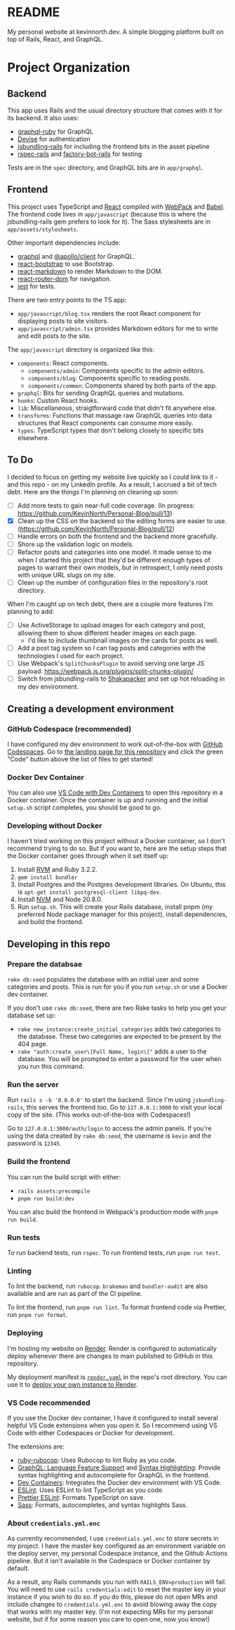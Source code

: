 # README

My personal website at kevinnorth.dev. A simple blogging platform built on top of Rails, React, and GraphQL.

# Project Organization

## Backend

This app uses Rails and the usual directory structure that comes with it for its backend. It also uses:

 - [graphql-ruby](https://github.com/rmosolgo/graphql-ruby) for GraphQL
 - [Devise](https://github.com/heartcombo/devise) for authentication
 - [jsbundling-rails](https://github.com/rails/jsbundling-rails) for including the frontend bits in the asset pipeline
 - [rspec-rails](https://github.com/rspec/rspec-rails) and [factory-bot-rails](https://github.com/thoughtbot/factory_bot_rails) for testing

Tests are in the `spec` directory, and GraphQL bits are in `app/graphql`.

## Frontend

This project uses TypeScript and [React](https://react.dev/) compiled with [WebPack](https://webpack.js.org/) and [Babel](https://babeljs.io/). The frontend code lives in `app/javascript` (because this is where the jsbundling-rails gem prefers to look for it). The Sass stylesheets are in `app/assets/stylesheets`.

Other important dependencies include:

 - [graphql](https://github.com/graphql/graphql-js) and [@apollo/client](https://www.apollographql.com/docs/react/) for GraphQL.
 - [react-bootstrap](https://react-bootstrap.netlify.app/) to use Bootstrap.
 - [react-markdown](https://github.com/remarkjs/react-markdown) to render Markdown to the DOM.
 - [react-router-dom](https://reactrouter.com/en/main) for navigation.
 - [jest](https://jestjs.io/) for tests.

There are two entry points to the TS app:

 - `app/javascript/blog.tsx` renders the root React component for displaying posts to site visitors.
 - `app/javascript/admin.tsx` provides Markdown editors for me to write and edit posts to the site.

The `app/javascript` directory is organized like this:

 - `components`: React components.
   - `components/admin`: Components specific to the admin editors.
   - `components/blog`: Components specific to reading posts.
   - `components/common`: Components shared by both parts of the app.
 - `graphql`: Bits for sending GraphQL queries and mutations.
 - `hooks`: Custom React hooks.
 - `lib`: Miscellaneous, straigtforward code that didn't fit anywhere else.
 - `transforms`: Functions that massage raw GraphQL queries into data structures that React components can consume more easily.
 - `types`: TypeScript types that don't belong closely to specific bits elsewhere.

## To Do

I decided to focus on getting my website live quickly so I could link to it - and this repo - on my LinkedIn profile. As a result, I accrued a bit of tech debt. Here are the things I'm planning on cleaning up soon:

 - [ ] Add more tests to gain near-full code coverage. (In progress: https://github.com/KevinNorth/Personal-Blog/pull/13)
 - [X] Clean up the CSS on the backend so the editing forms are easier to use. (https://github.com/KevinNorth/Personal-Blog/pull/12)
 - [ ] Handle errors on both the frontend and the backend more gracefully.
 - [ ] Shore up the validation logic on models.
 - [ ] Refactor posts and categories into one model. It made sense to me when I started this project that they'd be different enough types of pages to warrant their own models, but in retrospect, I only need posts with unique URL slugs on my site.
 - [ ] Clean up the number of configuration files in the repository's root directory.

When I'm caught up on tech debt, there are a couple more features I'm planning to add:
 
 - [ ] Use ActiveStorage to upload images for each category and post, allowing them to show different header images on each page.
   - I'd like to include thumbnail images on the cards for posts as well.
 - [ ] Add a post tag system so I can tag posts and categories with the technologies I used for each project.
 - [ ] Use Webpack's `SplitChunksPlugin` to avoid serving one large JS payload. https://webpack.js.org/plugins/split-chunks-plugin/
 - [ ] Switch from jsbundling-rails to [Shakapacker](https://github.com/shakacode/shakapacker) and set up hot reloading in my dev environment.

## Creating a development environment

### GitHub Codespace (recommended)

I have configured my dev environment to work out-of-the-box with [GitHub Codespaces](https://docs.github.com/en/codespaces/overview). Go to [the landing page for this repository](https://github.com/KevinNorth/Personal-Blog) and click the green "Code" button above the list of files to get started!

### Docker Dev Container

You can also use [VS Code with Dev Containers](https://code.visualstudio.com/docs/devcontainers/containers) to open this repository in a Docker container. Once the container is up and running and the initial `setup.sh` script completes, you should be good to go.

### Developing without Docker

I haven't tried working on this project without a Docker container, so I don't recommend trying to do so. But if you want to, here are the setup steps that the Docker container goes through when it set itself up:

 1. Install [RVM](https://rvm.io/) and Ruby 3.2.2.
 2. `gem install bundler`
 3. Install Postgres and the Postgres development libraries. On Ubuntu, this is `apt-get install postgresql-client libpq-dev`.
 4. Install [NVM](https://github.com/nvm-sh/nvm) and Node 20.8.0.
 5. Run `setup.sh`. This will create your Rails database, install pnpm (my preferred Node package manager for this project), install dependencies, and build the frontend.

## Developing in this repo

### Prepare the databsae

`rake db:seed` populates the database with an initial user and some categories and posts. This is run for you if you run `setup.sh` or use a Docker dev container.

If you don't use `rake db:seed`, there are two Rake tasks to help you get your database set up:

 - `rake new_instance:create_initial_categories` adds two categories to the database. These two categories are expected to be present by the 404 page.
 - `rake "auth:create_user\[Full Name, login\]"` adds a user to the database. You will be prompted to enter a password for the user when you run this command.

### Run the server

Run `rails s -b '0.0.0.0'` to start the backend. Since I'm using `jsbundling-rails`, this serves the frontend too. Go to `127.0.0.1:3000` to visit your local copy of the site. (This works out-of-the-box with Codespaces!)

Go to `127.0.0.1:3000/auth/login` to access the admin panels. If you're using the data created by `rake db:seed`, the username is `kevin` and the password is `12345`.

### Build the frontend

You can run the build script with either:

 - `rails assets:precompile`
 - `pnpm run build:dev`

You can also build the frontend in Webpack's production mode with `pnpm run build`.

### Run tests

To run backend tests, run `rspec`. To run frontend tests, run `pnpm run test`.

### Linting

To lint the backend, run `rubocop`. `brakeman` and `bundler-audit` are also available and are run as part of the CI pipeline.

To lint the frontend, run `pnpm run lint`. To format frontend code via Prettier, run `pnpm run format`.

### Deploying

I'm hosting my website on [Render](https://render.com/). Render is configured to automatically deploy whenever there are changes to main published to GitHub in this repository.

My deployment manifest is [`render.yaml`](https://github.com/KevinNorth/Personal-Blog/blob/main/render.yaml) in the repo's root directory. You can use it to [deploy your own instance to Render](https://render.com/docs/deploy-rails).

### VS Code recommended

If you use the Docker dev container, I have it configured to install several helpful VS Code extensions when you open it. So I recommend using VS Code with either Codespaces or Docker for development.

The extensions are:

 - [ruby-rubocop](https://marketplace.visualstudio.com/items?itemName=misogi.ruby-rubocop): Uses Rubocop to lint Ruby as you code.
 - [GraphQL: Language Feature Support](https://marketplace.visualstudio.com/items?itemName=GraphQL.vscode-graphql) and [Syntax Highlighting](https://marketplace.visualstudio.com/items?itemName=GraphQL.vscode-graphql-syntax): Provide syntax highlighting and autocomplete for GraphQL in the frontend.
 - [Dev Containers](https://marketplace.visualstudio.com/items?itemName=ms-vscode-remote.remote-containers): Integrates the Docker dev environment with VS Code.
 - [ESLint](https://marketplace.visualstudio.com/items?itemName=dbaeumer.vscode-eslint): Uses ESLint to lint TypeScript as you code.
 - [Prettier ESLint](https://marketplace.visualstudio.com/items?itemName=rvest.vs-code-prettier-eslint): Formats TypeScript on save.
 - [Sass](https://marketplace.visualstudio.com/items?itemName=Syler.sass-indented): Formats, autocompletes, and syntax highlights Sass.

### About `credentials.yml.enc`

As currently recommended, I use `credentials.yml.enc` to store secrets in my project. I have the master key configured as an environment variable on the deploy server, my personal Codespace instance, and the Github Actions pipeline. But it isn't available in the Codespace or Docker container by default.

As a result, any Rails commands you run with `RAILS_ENV=production` will fail. You will need to use `rails credentials:edit` to reset the master key in your instance if you wish to do so. If you do this, please do not open MRs and include changes to `credentials.yml.enc` to avoid blowing away the copy that works with my master key. (I'm not expecting MRs for my personal website, but if for some reason you care to open one, now you know!)
